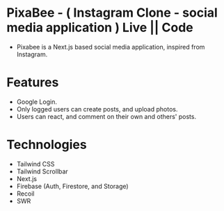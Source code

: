 # PixaBee - ( Instagram Clone - social media application )                                                                                          Live || Code
- Pixabee is a Next.js based social media application, inspired from Instagram.

# Features
- Google Login.
- Only logged users can create posts, and upload photos.
- Users can react, and comment on their own and others' posts.

# Technologies
- Tailwind CSS
- Tailwind Scrollbar
- Next.js
- Firebase (Auth, Firestore, and Storage)
- Recoil
- SWR
